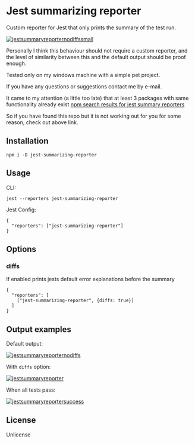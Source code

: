 # Jest summarizing reporter

Custom reporter for Jest that only prints the summary of the test run.

[![jestsummaryreporternodiffssmall](https://user-images.githubusercontent.com/46559896/50974595-455fe900-14f4-11e9-8a5b-c69d367926d5.png)](https://user-images.githubusercontent.com/46559896/50974595-455fe900-14f4-11e9-8a5b-c69d367926d5.png)

Personally I think this behaviour should not require a custom reporter,
and the level of similarity between this and the default output should be proof enough.

Tested only on my windows machine with a simple pet project.

If you have any questions or suggestions contact me by e-mail.

It came to my attention (a little too late) that at least 3 packages with same functionality already exist [npm search results for jest summary reporters](https://www.npmjs.com/search?q=jest%20summary%20reporter)

So if you have found this repo but it is not working out for you for some reason, check out above link.


## Installation

```
npm i -D jest-summarizing-reporter
```

## Usage

CLI:

```
jest --reporters jest-summarizing-reporter
```
Jest Config:

```
{
  "reporters": ["jest-summarizing-reporter"]
}
```

## Options

### diffs
If enabled prints jests default error explanations before the summary
```
{
  "reporters": [
    ["jest-summarizing-reporter", {diffs: true}]
  ]
}
```

## Output examples
Default output:

[![jestsummaryreporternodiffs](https://user-images.githubusercontent.com/46559896/50972422-45a9b580-14ef-11e9-9d64-62202d00c6f9.png)](https://user-images.githubusercontent.com/46559896/50972422-45a9b580-14ef-11e9-9d64-62202d00c6f9.png)

With `diffs` option:

[![jestsummaryreporter](https://user-images.githubusercontent.com/46559896/50972423-46424c00-14ef-11e9-8218-40459b150cde.png)](https://user-images.githubusercontent.com/46559896/50972423-46424c00-14ef-11e9-8218-40459b150cde.png)

When all tests pass:

[![jestsummaryreportersuccess](https://user-images.githubusercontent.com/46559896/50972424-46424c00-14ef-11e9-8c21-8f986d9d2379.png)](https://user-images.githubusercontent.com/46559896/50972424-46424c00-14ef-11e9-8c21-8f986d9d2379.png)

## License

Unlicense